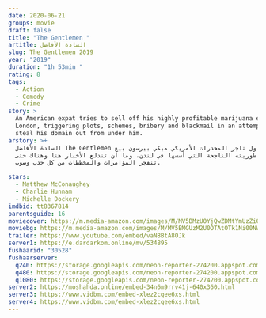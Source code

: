 ```yaml
---
date: 2020-06-21
groups: movie
draft: false
title: "The Gentlemen "
artitle: السادة الأفاضل
slug: The Gentlemen 2019
year: "2019"
duration: "1h 53min "
rating: 8
tags:
  - Action
  - Comedy
  - Crime
story: >
  An American expat tries to sell off his highly profitable marijuana empire in
  London, triggering plots, schemes, bribery and blackmail in an attempt to
  steal his domain out from under him.
arstory: >+
  السادة الأفاضل The Gentlemen يحاول تاجر المخدرات اﻷمريكي ميكي بيرسون بيع
  امبراطوريته الناجحة التي أسسها في لندن، وما أن تندلع اﻷخبار هنا وهناك حتى
  تنفجر المؤامرات والمخططات من كل حدب وصوب.

stars:
  - Matthew McConaughey
  - Charlie Hunnam
  - Michelle Dockery
imdbid: tt8367814
parentsguide: 16
moviecover: https://m.media-amazon.com/images/M/MV5BMzU0YjQwZDMtYmUzZi00ODFjLTllZjgtMGZjNTZlZDQ1NDlkXkEyXkFqcGdeQXVyMTkxNjUyNQ@@._V1_SY1000_SX675_AL_.jpg
moviebg: https://m.media-amazon.com/images/M/MV5BMGUzM2U0OTAtOTk1Ni00NWRkLThmOGUtODRkNWNjMmEyMjMzXkEyXkFqcGdeQXVyMzY0MTE3NzU@._V1_SY1000_SX1500_AL_.jpg
trailer: https://www.youtube.com/embed/vaN8BtA8OJk
server1: https://e.dardarkom.online/mv/534895
fushaarid: "30528"
fushaarserver:
  q240: https://storage.googleapis.com/neon-reporter-274200.appspot.com/fushaar/media/30528/30528-240p.mp4
  q480: https://storage.googleapis.com/neon-reporter-274200.appspot.com/fushaar/media/30528/30528-480p.mp4
  q1080: https://storage.googleapis.com/neon-reporter-274200.appspot.com/fushaar/media/30528/30528.mp4
server2: https://moshahda.online/embed-34n6m9rrv41j-640x360.html
server3: https://www.vidbm.com/embed-xlez2cqee6xs.html
server4: https://www.vidbm.com/embed-xlez2cqee6xs.html
---
```

